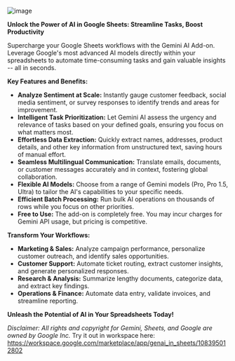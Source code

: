 ![image](https://github.com/liambolling/Gemini-in-Google-Sheets-Add-On/assets/2154096/54725423-516f-4455-83ad-d22c9691d916)

**Unlock the Power of AI in Google Sheets: Streamline Tasks, Boost Productivity**

Supercharge your Google Sheets workflows with the Gemini AI Add-on. Leverage Google's most advanced AI models directly within your spreadsheets to automate time-consuming tasks and gain valuable insights -- all in seconds.

**Key Features and Benefits:**

-   **Analyze Sentiment at Scale:** Instantly gauge customer feedback, social media sentiment, or survey responses to identify trends and areas for improvement.
-   **Intelligent Task Prioritization:** Let Gemini AI assess the urgency and relevance of tasks based on your defined goals, ensuring you focus on what matters most.
-   **Effortless Data Extraction:** Quickly extract names, addresses, product details, and other key information from unstructured text, saving hours of manual effort.
-   **Seamless Multilingual Communication:** Translate emails, documents, or customer messages accurately and in context, fostering global collaboration.
-   **Flexible AI Models:** Choose from a range of Gemini models (Pro, Pro 1.5, Ultra) to tailor the AI's capabilities to your specific needs.
-   **Efficient Batch Processing:** Run bulk AI operations on thousands of rows while you focus on other priorities.
-   **Free to Use:** The add-on is completely free. You may incur charges for Gemini API usage, but pricing is competitive.

**Transform Your Workflows:**

-   **Marketing & Sales:** Analyze campaign performance, personalize customer outreach, and identify sales opportunities.
-   **Customer Support:** Automate ticket routing, extract customer insights, and generate personalized responses.
-   **Research & Analysis:** Summarize lengthy documents, categorize data, and extract key findings.
-   **Operations & Finance:** Automate data entry, validate invoices, and streamline reporting.

**Unleash the Potential of AI in Your Spreadsheets Today!**

*Disclaimer: All rights and copyright for Gemini, Sheets, and Google are owned by Google Inc.*
Try it out in workspace here: https://workspace.google.com/marketplace/app/genai_in_sheets/108395012802
